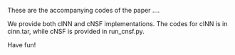 These are the accompanying codes of the paper ....

We provide both cINN and cNSF implementations. The codes for cINN is in cinn.tar, while cNSF is provided in run_cnsf.py.

Have fun!
